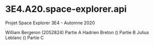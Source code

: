 # 3E4.A20.space-explorer.api
Projet Space Explorer 3E4 - Automne 2020

William Bergeron (2052824) Partie A
Hadrien Breton () Partie B
Julius Leblanc () Partie C
